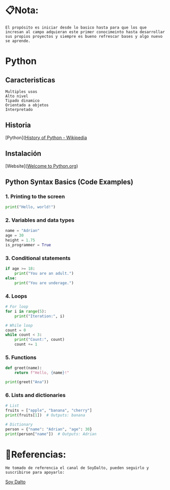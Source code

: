 

# 📋Nota:
	
	El propósito es iniciar desde lo basico hasta para que los que incresan al campo adquieran este primer conocimeinto hasta desarrollar sus propios proyectos y siempre es bueno refrescar bases y algo nuevo se aprende.


# Python

## Caracteristicas

	Multiples usos
	Alto nivel
	Tipado dinamico
	Orientado a objetos
	Interpretado

## Historia

[Python]([History of Python - Wikipedia](https://en.wikipedia.org/wiki/History_of_Python)

## Instalación

[Website]([Welcome to Python.org](https://www.python.org/))

## Python Syntax Basics (Code Examples)

### 1. **Printing to the screen**

```python
print("Hello, world!")
```

### 2. **Variables and data types**

```python
name = "Adrian"
age = 30
height = 1.75
is_programmer = True
```

### 3. **Conditional statements**

```python
if age >= 18:
    print("You are an adult.")
else:
    print("You are underage.")
```

### 4. **Loops**

```python
# For loop
for i in range(5):
    print("Iteration:", i)

# While loop
count = 0
while count < 3:
    print("Count:", count)
    count += 1
```

### 5. **Functions**

```python
def greet(name):
    return f"Hello, {name}!"

print(greet("Ana"))
```

### 6. **Lists and dictionaries**

```python
# List
fruits = ["apple", "banana", "cherry"]
print(fruits[1])  # Outputs: banana

# Dictionary
person = {"name": "Adrian", "age": 30}
print(person["name"])  # Outputs: Adrian
```



# 🔗Referencias:

	He tomado de referencia el canal de SoyDalto, pueden seguirlo y suscribirse para apoyarlo:

[Soy Dalto](https://youtu.be/nKPbfIU442g?si=uqCkj6HPIfDZsjmb)
	
	
